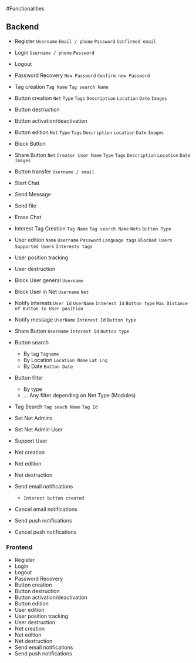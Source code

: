 #Functionalities

## Backend

- Register
  `Username`
  `Email / phone`
  `Password`
  `Confirmed email`

- Login
  `Username / phone`
  `Password`

- Logout
- Password Recovery
  `New Password`
  `Confirm new Password`

- Tag creation
  `Tag Name`
  `Tag search Name`

- Button creation
  `Net`
  `Type`
  `Tags`
  `Description`
  `Location`
  `Date`
  `Images`

- Button destruction
- Button activation/deactivation
- Button edition
  `Net`
  `Type`
  `Tags`
  `Description`
  `Location`
  `Date`
  `Images`

- Block Button
- Share Button
  `Net`
  `Creator User Name`
  `Type`
  `Tags`
  `Description`
  `Location`
  `Date`
  `Images`

- Button transfer
  `Username / email`

- Start Chat
- Send Message
- Send file
- Erase Chat

- Interest Tag Creation
  `Tag Name`
  `Tag search Name`
  `Nets`
  `Button Type`

- User edition
  `Name`
  `Username`
  `Password`
  `Language tags`
  `Blocked Users`
  `Supported Users`
  `Interests tags`

- User position tracking
- User destruction

- Block User general
  `Username`

- Block User in Net
  `Username`
  `Net`

- Notify interests
  `User Id`
  `UserName`
  `Interest Id`
  `Button type`
  `Max Distance of Button to User position`

- Notify message
  `UserName`
  `Interest Id`
  `Button type`

- Share Button
  `UserName`
  `Interest Id`
  `Button type`


- Button search
  - By tag
    `Tagname`
  - By Location
    `Location Name`
    `Lat Lng`
  - By Date
    `Button Date`

- Button filter
  - By type
  - ... Any filter depending on Net Type (Modules)

- Tag Search
  `Tag seach Name`
  `Tag Id`

- Set Net Admins


- Set Net Admin User

- Support User

- Net creation
- Net edition
- Net destruction

- Send email notifications
  - `Interest button created`
- Cancel email notifications
- Send push notifications
- Cancel push notifications



### Frontend


- Register
- Login
- Logout
- Password Recovery
- Button creation
- Button destruction
- Button activation/deactivation
- Button edition
- User edition
- User position tracking
- User destruction
- Net creation
- Net edition
- Net destruction
- Send email notifications
- Send push notifications
